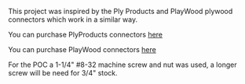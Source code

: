 This project was inspired by the Ply Products and PlayWood plywood connectors which work in a similar way.

You can purchase PlyProducts connectors [here](https://www.plyproducts.com/)

You can purchase PlayWood connectors [here](https://www.playwood.it/)

For the POC a 1-1/4" #8-32 machine screw and nut was used, a longer screw will be need for 3/4" stock.
